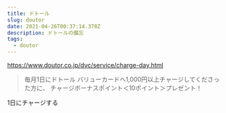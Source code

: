 ```yaml
---
title: ドトール
slug: doutor
date: 2021-04-26T00:37:14.378Z
description: ドトールの備忘
tags:
  - doutor
---
```

<https://www.doutor.co.jp/dvc/service/charge-day.html>

>毎月1日にドトール バリューカードへ1,000円以上チャージしてくださった方に、
チャージボーナスポイント＜10ポイント＞プレゼント！

1日にチャージする

